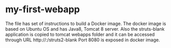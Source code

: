 # my-first-webapp
The file has set of instructions to build a Docker image.
The docker image is based on Ubuntu OS and has Java8, Tomcat 8 server.
Also the struts-blank application is copied to tomcat webapps folder and it can be accessed through URL http://<hostname>:<port>/struts2-blank
Port 8080 is exposed in docker image.
